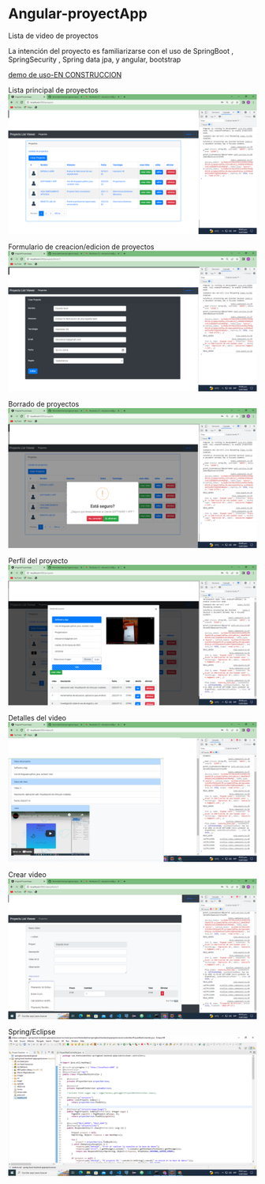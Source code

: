 # Angular-proyectApp
Lista de video de proyectos

La intención del proyecto es familiarizarse con el uso de SpringBoot , SpringSecurity
, Spring data jpa, y angular, bootstrap


[demo de uso-EN CONSTRUCCION](https://youtu.be/-bFDZmKrt8A)

Lista principal de proyectos
![](images/list-proyects.png)


Formulario de creacion/edicion de proyectos
![](images/edit-proyects.png)

Borrado de proyectos
![](images/delete-proyects.png)

Perfil del proyecto
![](images/profile-proyect.png)


Detalles del video
![](images/videos.png)

Crear video
![](images/new-video.png)

Spring/Eclipse
![](images/eclipse.png)




